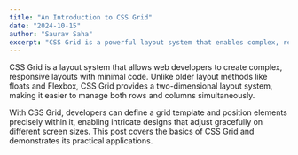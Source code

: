 ```yaml
---
title: "An Introduction to CSS Grid"
date: "2024-10-15"
author: "Saurav Saha"
excerpt: "CSS Grid is a powerful layout system that enables complex, responsive designs with ease."
---
```


CSS Grid is a layout system that allows web developers to create complex, responsive layouts with minimal code. Unlike older layout methods like floats and Flexbox, CSS Grid provides a two-dimensional layout system, making it easier to manage both rows and columns simultaneously.

With CSS Grid, developers can define a grid template and position elements precisely within it, enabling intricate designs that adjust gracefully on different screen sizes. This post covers the basics of CSS Grid and demonstrates its practical applications.
